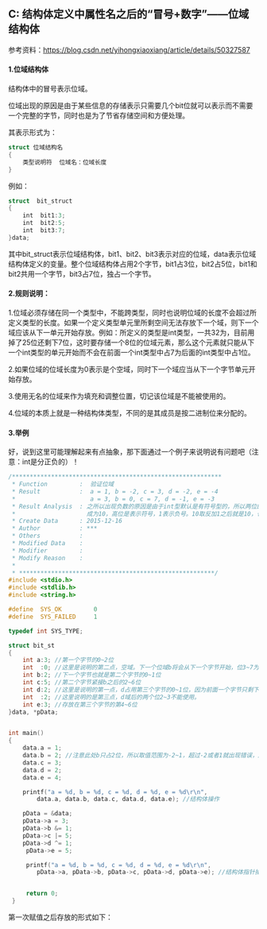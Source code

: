 ## C: 结构体定义中属性名之后的“冒号+数字”——位域结构体

参考资料：https://blog.csdn.net/yihongxiaoxiang/article/details/50327587

#### 1.位域结构体

结构体中的冒号表示位域。

位域出现的原因是由于某些信息的存储表示只需要几个bit位就可以表示而不需要一个完整的字节，同时也是为了节省存储空间和方便处理。

其表示形式为：
```c
struct 位域结构名
{
    类型说明符  位域名：位域长度
}
```
例如：
```c
struct  bit_struct
{
    int  bit1:3;
    int  bit2:5;
    int  bit3:7;
}data;
```
其中bit_struct表示位域结构体，bit1、bit2、bit3表示对应的位域，data表示位域结构体定义的变量。整个位域结构体占用2个字节，bit1占3位，bit2占5位，bit1和bit2共用一个字节，bit3占7位，独占一个字节。

#### 2.规则说明：

1.位域必须存储在同一个类型中，不能跨类型，同时也说明位域的长度不会超过所定义类型的长度。如果一个定义类型单元里所剩空间无法存放下一个域，则下一个域应该从下一单元开始存放。例如：所定义的类型是int类型，一共32为，目前用掉了25位还剩下7位，这时要存储一个8位的位域元素，那么这个元素就只能从下一个int类型的单元开始而不会在前面一个int类型中占7为后面的int类型中占1位。

2.如果位域的位域长度为0表示是个空域，同时下一个域应当从下一个字节单元开始存放。

3.使用无名的位域来作为填充和调整位置，切记该位域是不能被使用的。

4.位域的本质上就是一种结构体类型，不同的是其成员是按二进制位来分配的。

#### 3.举例

好，说到这里可能理解起来有点抽象，那下面通过一个例子来说明说有问题吧（注意：int是分正负的）！

```c
/***********************************************************
 * Function         :  验证位域
 * Result           :  a = 1, b = -2, c = 3, d = -2, e = -4
 *                     a = 3, b = 0, c = 7, d = -1, e = -3
 * Result Analysis  : 之所以出现负数的原因是由于int型默认是有符号型的，所以两位的位域赋值2时就会溢出，
 *                    成为10，高位是表示符号，1表示负号。10取反加1之后就是10，也就是2，所以值是-2
 * Create Data      : 2015-12-16
 * Author           : ***
 * Others           : 
 * Modified Data    :
 * Modifier         :
 * Modify Reason    :
 *
 * *******************************************************/
#include <stdio.h>
#include <stdlib.h>
#include <string.h>

#define  SYS_OK         0
#define  SYS_FAILED     1

typedef int SYS_TYPE;

struct bit_st
{
    int a:3; //第一个字节的0~2位
    int  :0; //这里是说明的第二点，空域。下一个位域b将会从下一个字节开始，位3~7为全0。
    int b:2; //下一个字节也就是第二个字节的0~1位
    int c:5; //第二个字节紧接b之后的2~6位
    int d:2; //这里是说明的第一点，d占用第三个字节的0~1位，因为前面一个字节只剩下一位不能存放d，所以另起一个字节存放。
    int  :2; //这里说明的是第三点，d域后的两个位2~3不能使用。
    int e:3; //存放在第三个字节的第4~6位
}data, *pData;


int main()
{       
    data.a = 1;
    data.b = 2; //注意此处b只占2位，所以取值范围为-2~1，超过-2或者1就出现错误，所以赋值时注意位域的范围
    data.c = 3; 
    data.d = 2; 
    data.e = 4;

    printf("a = %d, b = %d, c = %d, d = %d, e = %d\r\n",
        data.a, data.b, data.c, data.d, data.e); //结构体操作

    pData = &data;
    pData->a = 3;
    pData->b &= 1;
    pData->c |= 5;
    pData->d ^= 1;
     pData->e = 5;

     printf("a = %d, b = %d, c = %d, d = %d, e = %d\r\n",
        pData->a, pData->b, pData->c, pData->d, pData->e); //结构体指针操作


     return 0;
 }
```
第一次赋值之后存放的形式如下：
